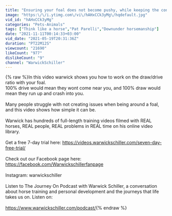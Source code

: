 ```yaml
---
title: "Ensuring your foal does not become pushy, while keeping the connection."
image: "https:\/\/i.ytimg.com\/vi\/hAHxCCk3yMg\/hqdefault.jpg"
vid_id: "hAHxCCk3yMg"
categories: "Pets-Animals"
tags: ["Think like a horse","Pat Parelli","Downunder horsemanship"]
date: "2021-11-11T00:14:33+03:00"
vid_date: "2021-05-19T20:31:36Z"
duration: "PT22M12S"
viewcount: "21690"
likeCount: "977"
dislikeCount: "9"
channel: "WarwickSchiller"
---
```

{% raw %}In this video warwick shows you how to work on the draw/drive ratio with your foal.<br />100% drive would mean they wont come near you, and 100% draw would mean they run up and crash into you.<br /><br />Many people struggle with not creating issues when being around a foal, and this video shows how simple it can be.<br /><br />Warwick has hundreds of full-length training videos filmed with REAL horses, REAL people, REAL problems in REAL time on his online video library.  <br /><br />Get a free 7-day trial here: <a rel="nofollow" target="blank" href="https://videos.warwickschiller.com/seven-day-free-trial/">https://videos.warwickschiller.com/seven-day-free-trial/</a> <br /><br />Check out our Facebook page here: <a rel="nofollow" target="blank" href="https://facebook.com/Warwickschillerfanpage">https://facebook.com/Warwickschillerfanpage</a><br /><br />Instagram: warwickschiller<br /><br />Listen to The Journey On Podcast with Warwick Schiller, a conversation about horse training and personal development and the journeys that life takes us on. Listen on:<br /><br /><a rel="nofollow" target="blank" href="https://www.warwickschiller.com/podcast/">https://www.warwickschiller.com/podcast/</a>{% endraw %}
